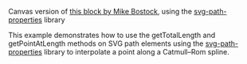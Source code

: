 Canvas version of [this block by Mike Bostock](http://bl.ocks.org/mbostock/1705868), using the [svg-path-properties](http://geoexamples.com/svg-path-properties/) library

This example demonstrates how to use the getTotalLength and getPointAtLength methods on SVG path elements using the [svg-path-properties](http://geoexamples.com/svg-path-properties/) library to interpolate a point along a Catmull–Rom spline.
